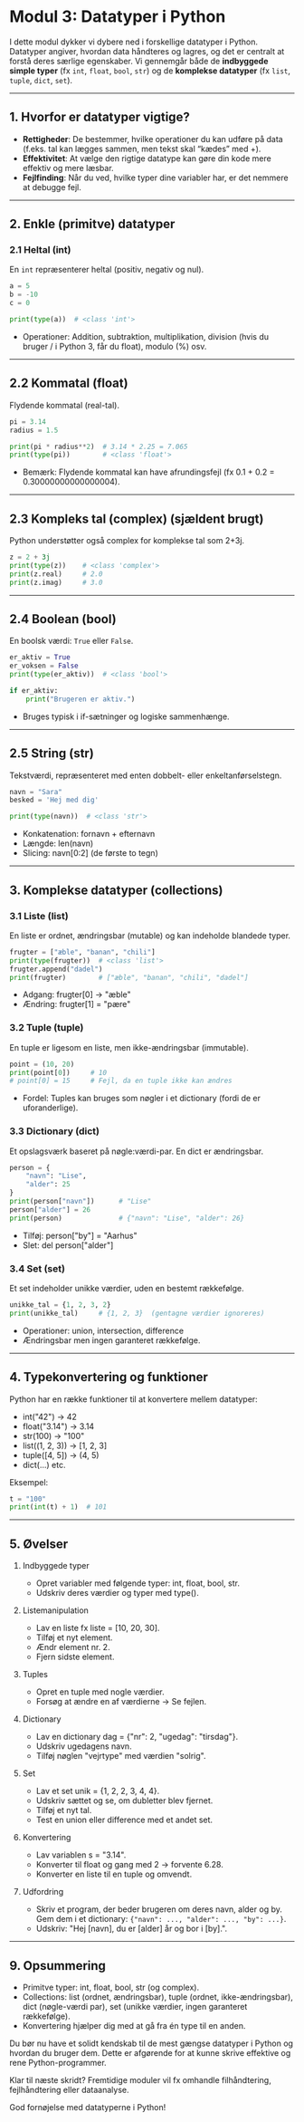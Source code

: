 # Modul 3: Datatyper i Python

I dette modul dykker vi dybere ned i forskellige datatyper i Python. Datatyper angiver, hvordan data håndteres og lagres, og det er centralt at forstå deres særlige egenskaber. Vi gennemgår både de **indbyggede simple typer** (fx `int`, `float`, `bool`, `str`) og de **komplekse datatyper** (fx `list`, `tuple`, `dict`, `set`).

---

## 1. Hvorfor er datatyper vigtige?

- **Rettigheder**: De bestemmer, hvilke operationer du kan udføre på data (f.eks. tal kan lægges sammen, men tekst skal “kædes” med +).
- **Effektivitet**: At vælge den rigtige datatype kan gøre din kode mere effektiv og mere læsbar.
- **Fejlfinding**: Når du ved, hvilke typer dine variabler har, er det nemmere at debugge fejl.

---

## 2. Enkle (primitve) datatyper

### 2.1 Heltal (int)

En `int` repræsenterer heltal (positiv, negativ og nul).

```python
a = 5
b = -10
c = 0

print(type(a))  # <class 'int'>
```
- Operationer: Addition, subtraktion, multiplikation, division (hvis du bruger / i Python 3, får du float), modulo (%) osv.

---

## 2.2 Kommatal (float)

Flydende kommatal (real-tal).
```python
pi = 3.14
radius = 1.5

print(pi * radius**2)  # 3.14 * 2.25 = 7.065
print(type(pi))        # <class 'float'>
```
- Bemærk: Flydende kommatal kan have afrundingsfejl (fx 0.1 + 0.2 = 0.30000000000000004).

---

## 2.3 Kompleks tal (complex) (sjældent brugt)
Python understøtter også complex for komplekse tal som 2+3j.
```python
z = 2 + 3j
print(type(z))    # <class 'complex'>
print(z.real)     # 2.0
print(z.imag)     # 3.0
```

---

## 2.4 Boolean (bool)
En boolsk værdi: `True` eller `False`.
```python
er_aktiv = True
er_voksen = False
print(type(er_aktiv))  # <class 'bool'>

if er_aktiv:
    print("Brugeren er aktiv.")
```
- Bruges typisk i if-sætninger og logiske sammenhænge.

---

## 2.5 String (str)
Tekstværdi, repræsenteret med enten dobbelt- eller enkeltanførselstegn.
```python
navn = "Sara"
besked = 'Hej med dig'

print(type(navn))  # <class 'str'>
```
- Konkatenation: fornavn + efternavn
- Længde: len(navn)
- Slicing: navn[0:2] (de første to tegn)

---

## 3. Komplekse datatyper (collections)
### 3.1 Liste (list)
En liste er ordnet, ændringsbar (mutable) og kan indeholde blandede typer.
```python
frugter = ["æble", "banan", "chili"]
print(type(frugter))  # <class 'list'>
frugter.append("dadel")
print(frugter)        # ["æble", "banan", "chili", "dadel"]
```
- Adgang: frugter[0] -> "æble"
- Ændring: frugter[1] = "pære"

### 3.2 Tuple (tuple)
En tuple er ligesom en liste, men ikke-ændringsbar (immutable).
```python
point = (10, 20)
print(point[0])     # 10
# point[0] = 15     # Fejl, da en tuple ikke kan ændres
```
- Fordel: Tuples kan bruges som nøgler i et dictionary (fordi de er uforanderlige).

### 3.3 Dictionary (dict)
Et opslagsværk baseret på nøgle:værdi-par. En dict er ændringsbar.
```python
person = {
    "navn": "Lise",
    "alder": 25
}
print(person["navn"])      # "Lise"
person["alder"] = 26
print(person)              # {"navn": "Lise", "alder": 26}
```
- Tilføj: person["by"] = "Aarhus"
- Slet: del person["alder"]

### 3.4 Set (set)
Et set indeholder unikke værdier, uden en bestemt rækkefølge.
```python
unikke_tal = {1, 2, 3, 2}
print(unikke_tal)     # {1, 2, 3}  (gentagne værdier ignoreres)
```
- Operationer: union, intersection, difference
- Ændringsbar men ingen garanteret rækkefølge.

---

## 4. Typekonvertering og funktioner
Python har en række funktioner til at konvertere mellem datatyper:
- int("42") → 42
- float("3.14") → 3.14
- str(100) → "100"
- list((1, 2, 3)) → [1, 2, 3]
- tuple([4, 5]) → (4, 5)
- dict(...) etc.

Eksempel:
```python
t = "100"
print(int(t) + 1)  # 101
```

---

## 5. Øvelser
1. Indbyggede typer
    - Opret variabler med følgende typer: int, float, bool, str.
    - Udskriv deres værdier og typer med type().

2. Listemanipulation
    - Lav en liste fx liste = [10, 20, 30].
    - Tilføj et nyt element.
    - Ændr element nr. 2.
    - Fjern sidste element.

3. Tuples
    - Opret en tuple med nogle værdier.
    - Forsøg at ændre en af værdierne → Se fejlen.

4. Dictionary
    - Lav en dictionary dag = {"nr": 2, "ugedag": "tirsdag"}.
    - Udskriv ugedagens navn.
    - Tilføj nøglen "vejrtype" med værdien "solrig".

5. Set
    - Lav et set unik = {1, 2, 2, 3, 4, 4}.
    - Udskriv sættet og se, om dubletter blev fjernet.
    - Tilføj et nyt tal.
    - Test en union eller difference med et andet set.

6. Konvertering
    - Lav variablen s = "3.14".
    - Konverter til float og gang med 2 → forvente 6.28.
    - Konverter en liste til en tuple og omvendt.

7. Udfordring
    - Skriv et program, der beder brugeren om deres navn, alder og by. Gem dem i et dictionary: `{"navn": ..., "alder": ..., "by": ...}`.
    - Udskriv: "Hej [navn], du er [alder] år og bor i [by].".

---

## 9. Opsummering
- Primitve typer: int, float, bool, str (og complex).
- Collections: list (ordnet, ændringsbar), tuple (ordnet, ikke-ændringsbar), dict (nøgle-værdi par), set (unikke værdier, ingen garanteret rækkefølge).
- Konvertering hjælper dig med at gå fra én type til en anden.

Du bør nu have et solidt kendskab til de mest gængse datatyper i Python og hvordan du bruger dem. Dette er afgørende for at kunne skrive effektive og rene Python-programmer.

Klar til næste skridt? Fremtidige moduler vil fx omhandle filhåndtering, fejlhåndtering eller dataanalyse.

God fornøjelse med datatyperne i Python!
